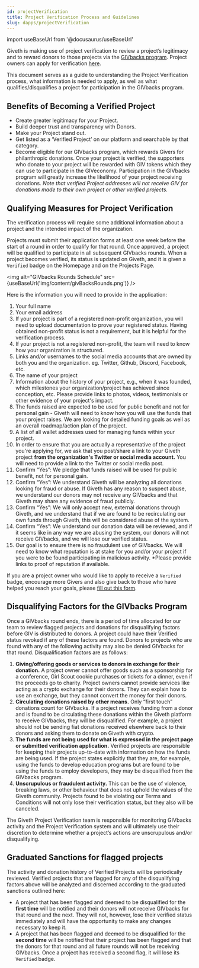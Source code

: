 ```yaml
---
id: projectVerification
title: Project Verification Process and Guidelines
slug: dapps/projectVerification
---
```

import useBaseUrl from '@docusaurus/useBaseUrl'

Giveth is making use of project verification to review a project’s legitimacy and to reward donors to those projects via the [GIVbacks program](/es/giveconomy/givbacks). Project owners can apply for verification [here](https://giveth.typeform.com/verification).

This document serves as a guide to understanding the Project Verification process, what information is needed to apply, as well as what qualifies/disqualifies a project for participation in the GIVbacks program.

## Benefits of Becoming a Verified Project

- Create greater legitimacy for your Project.
- Build deeper trust and transparency with Donors.
- Make your Project stand out.
- Get listed as a ‘Verified Project’ on our platform and searchable by that category.
- Become eligible for our GIVbacks program, which rewards Givers for philanthropic donations. Once your project is verified, the supporters who donate to your project will be rewarded with GIV tokens which they can use to participate in the GIVeconomy. Participation in the GIVbacks program will greatly increase the likelihood of your project receiving donations.
*Note that verified Project addresses will not receive GIV for donations made to their own project or other verified projects.*

## Qualifying Measures for Project Verification

The verification process will require some additional information about a project and the intended impact of the organization.

Projects must submit their application forms at least one week before the start of a round in order to qualify for that round. Once approved, a project will be qualified to participate in all subsequent GIVbacks rounds. When a project becomes verified, its status is updated on Giveth, and it is given a `Verified` badge on the Homepage and on the Projects Page.

<img alt="GIVbacks Rounds Schedule" src={useBaseUrl('img/content/givBacksRounds.png')} />

Here is the information you will need to provide in the application:

1. Your full name
2. Your email address
3. If your project is part of a registered non-profit organization, you will need to upload documentation to prove your registered status. Having obtained non-profit status is not a requirement, but it is helpful for the verification process.
4. If your project is not a registered non-profit, the team will need to know how your organization is structured.
5. Links and/or usernames to the social media accounts that are owned by both you and the organization. eg. Twitter, Github, Discord, Facebook, etc.
6. The name of your project
7. Information about the history of your project, e.g., when it was founded, which milestones your organization/project has achieved since conception, etc. Please provide links to photos, videos, testimonials or other evidence of your project's impact.
8. The funds raised are expected to be used for public benefit and not for personal gain - Giveth will need to know how you will use the funds that your project raises. We are looking for detailed funding goals as well as an overall roadmap/action plan of the project.
9. A list of all wallet addresses used for managing funds within your project.
10. In order to ensure that you are actually a representative of the project you're applying for, we ask that you post/share a link to your Giveth project **from the organization's Twitter or social media account.** You will need to provide a link to the Twitter or social media post.
11. Confirm “Yes”: We pledge that funds raised will be used for public benefit, not for personal gain.
12. Confirm “Yes”: We understand Giveth will be analyzing all donations looking for fraud or abuse. If Giveth has any reason to suspect abuse, we understand our donors may not receive any GIVbacks and that Giveth may share any evidence of fraud publicly.
13. Confirm “Yes”: We will only accept new, external donations through Giveth, and we understand that if we are found to be recirculating our own funds through Giveth, this will be considered abuse of the system.
14. Confirm “Yes”: We understand our donation data will be reviewed, and if it seems like in any way we are abusing the system, our donors will not receive GIVbacks, and we will lose our verified status.
15. Our goal is to ensure there is no fraudulent use of GIVbacks. We will need to know what reputation is at stake for you and/or your project if you were to be found participating in malicious activity. *Please provide links to proof of reputation if available.

If you are a project owner who would like to apply to receive a `Verified` badge, encourage more Givers and also give back to those who have helped you reach your goals, please [fill out this form](https://giveth.typeform.com/verification).

## Disqualifying Factors for the GIVbacks Program

Once a GIVbacks round ends, there is a period of time allocated for our team to review flagged projects and donations for disqualifying factors before GIV is distributed to donors. A project could have their Verified status revoked if any of these factors are found. Donors to projects who are found with any of the following activity may also be denied GIVbacks for that round. Disqualification factors are as follows:

1. **Giving/offering goods or services to donors in exchange for their donation.** A project owner cannot offer goods such as a sponsorship for a conference, Girl Scout cookie purchases or tickets for a dinner, even if the proceeds go to charity. Project owners cannot provide services like acting as a crypto exchange for their donors. They can explain how to use an exchange, but they cannot convert the money for their donors.
2. **Circulating donations raised by other means.** Only “first touch” donations count for GIVbacks. If a project receives funding from a donor and is found to be circulating these donations within the Giveth platform to receive GIVbacks, they will be disqualified. For example, a project should not be sending fiat donations received elsewhere back to their donors and asking them to donate on Giveth with crypto.
3. **The funds are not being used for what is expressed in the project page or submitted verification application.** Verified projects are responsible for keeping their projects up-to-date with information on how the funds are being used. If the project states explicitly that they are, for example, using the funds to develop education programs but are found to be using the funds to employ developers, they may be disqualified from the GIVbacks program.
4. **Unscrupulous or fraudulent activity.** This can be the use of violence, breaking laws, or other behaviour that does not uphold the values of the Giveth community. Projects found to be violating our Terms and Conditions will not only lose their verification status, but they also will be canceled.

The Giveth Project Verification team is responsible for monitoring GIVbacks activity and the Project Verification system and will ultimately use their discretion to determine whether a project’s actions are unscrupulous and/or disqualifying.

## Graduated Sanctions for flagged projects

The activity and donation history of Verified Projects will be periodically reviewed. Verified projects that are flagged for any of the disqualifying factors above will be analyzed and discerned according to the graduated sanctions outlined here:

- A project that has been flagged and deemed to be disqualified for the **first time** will be notified and their donors will not receive GIVbacks for that round and the next. They will not, however, lose their verified status immediately and will have the opportunity to make any changes necessary to keep it.
- A project that has been flagged and deemed to be disqualified for the **second time** will be notified that their project has been flagged and that the donors for that round and all future rounds will not be receiving GIVbacks. Once a project has received a second flag, it will lose its `Verified` badge.
